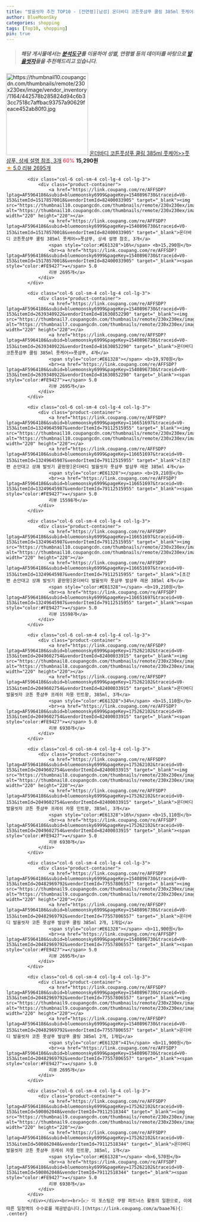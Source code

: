 ```yaml
---
title: "발을씻자 추천 TOP10 - [전연령][남성] 온더바디 코튼풋샴푸 쿨링 385ml 풋케어>>풋샴푸, 상세 설명 참조, 3개"
author: BlueMoonSky
categories: shopping
tags: [Top10, shopping]
pin: true
---
```


> ##### 해당 게시물에서는 [**분석도구**](https://itemscout.io/)를 이용하여 **성별**, **연령별** 등의 데이터를 바탕으로 [**발을씻자**](https://link.coupang.com/a/baae76)들을 추천해드리고 있습니다.
<div class="container"><div class="row">
            <div class="col-6 col-sm-4 col-lg-4 col-lg-3">
                <div class="product-container">
                    <a href="https://link.coupang.com/re/AFFSDP?lptag=AF5964186&subid=bluemoonsky6999&pageKey=1540896730&traceid=V0-153&itemId=15178570018&vendorItemId=82400033905" target="_blank"><img src="https://thumbnail10.coupangcdn.com/thumbnails/remote/230x230ex/image/vendor_inventory/1164/442578b285824d94c6b33cc7518c7affbac93757a90629feace452ab80f0.jpg" alt="https://thumbnail10.coupangcdn.com/thumbnails/remote/230x230ex/image/vendor_inventory/1164/442578b285824d94c6b33cc7518c7affbac93757a90629feace452ab80f0.jpg" width="220" height="220"></a>
                    <a href="https://link.coupang.com/re/AFFSDP?lptag=AF5964186&subid=bluemoonsky6999&pageKey=1540896730&traceid=V0-153&itemId=15178570018&vendorItemId=82400033905" target="_blank">온더바디 코튼풋샴푸 쿨링 385ml 풋케어>>풋샴푸, 상세 설명 참조, 3개</a>
                    <span style="color:#E61328">60%</span> <b>15,290원</b>
                    <br><a href="https://link.coupang.com/re/AFFSDP?lptag=AF5964186&subid=bluemoonsky6999&pageKey=1540896730&traceid=V0-153&itemId=15178570018&vendorItemId=82400033905" target="_blank"><span style="color:#FE9427">★</span> 5.0
                    리뷰 2695개</a>
                </div>
            </div>
            
            <div class="col-6 col-sm-4 col-lg-4 col-lg-3">
                <div class="product-container">
                    <a href="https://link.coupang.com/re/AFFSDP?lptag=AF5964186&subid=bluemoonsky6999&pageKey=1540896730&traceid=V0-153&itemId=15178570018&vendorItemId=82400033905" target="_blank"><img src="https://thumbnail10.coupangcdn.com/thumbnails/remote/230x230ex/image/vendor_inventory/1164/442578b285824d94c6b33cc7518c7affbac93757a90629feace452ab80f0.jpg" alt="https://thumbnail10.coupangcdn.com/thumbnails/remote/230x230ex/image/vendor_inventory/1164/442578b285824d94c6b33cc7518c7affbac93757a90629feace452ab80f0.jpg" width="220" height="220"></a>
                    <a href="https://link.coupang.com/re/AFFSDP?lptag=AF5964186&subid=bluemoonsky6999&pageKey=1540896730&traceid=V0-153&itemId=15178570018&vendorItemId=82400033905" target="_blank">온더바디 코튼풋샴푸 쿨링 385ml 풋케어>>풋샴푸, 상세 설명 참조, 3개</a>
                    <span style="color:#E61328">16%</span> <b>15,290원</b>
                    <br><a href="https://link.coupang.com/re/AFFSDP?lptag=AF5964186&subid=bluemoonsky6999&pageKey=1540896730&traceid=V0-153&itemId=15178570018&vendorItemId=82400033905" target="_blank"><span style="color:#FE9427">★</span> 5.0
                    리뷰 2695개</a>
                </div>
            </div>
            
            <div class="col-6 col-sm-4 col-lg-4 col-lg-3">
                <div class="product-container">
                    <a href="https://link.coupang.com/re/AFFSDP?lptag=AF5964186&subid=bluemoonsky6999&pageKey=1540896730&traceid=V0-153&itemId=2639340922&vendorItemId=81630852290" target="_blank"><img src="https://thumbnail7.coupangcdn.com/thumbnails/remote/230x230ex/image/vendor_inventory/4e17/1f00f38b54a7418fb381a716f29d7ae6b17a60351ffe856a648101abfd7e.jpg" alt="https://thumbnail7.coupangcdn.com/thumbnails/remote/230x230ex/image/vendor_inventory/4e17/1f00f38b54a7418fb381a716f29d7ae6b17a60351ffe856a648101abfd7e.jpg" width="220" height="220"></a>
                    <a href="https://link.coupang.com/re/AFFSDP?lptag=AF5964186&subid=bluemoonsky6999&pageKey=1540896730&traceid=V0-153&itemId=2639340922&vendorItemId=81630852290" target="_blank">온더바디 코튼풋샴푸 쿨링 385ml 풋케어>>풋샴푸, 4개</a>
                    <span style="color:#E61328"></span> <b>19,970원</b>
                    <br><a href="https://link.coupang.com/re/AFFSDP?lptag=AF5964186&subid=bluemoonsky6999&pageKey=1540896730&traceid=V0-153&itemId=2639340922&vendorItemId=81630852290" target="_blank"><span style="color:#FE9427">★</span> 5.0
                    리뷰 2695개</a>
                </div>
            </div>
            
            <div class="col-6 col-sm-4 col-lg-4 col-lg-3">
                <div class="product-container">
                    <a href="https://link.coupang.com/re/AFFSDP?lptag=AF5964186&subid=bluemoonsky6999&pageKey=116651697&traceid=V0-153&itemId=13249645987&vendorItemId=79112515955" target="_blank"><img src="https://thumbnail10.coupangcdn.com/thumbnails/remote/230x230ex/image/vendor_inventory/b172/c5cc3e866b2f417819c95e258e81e3d3f763d59421adac5b3f426a91df67.jpg" alt="https://thumbnail10.coupangcdn.com/thumbnails/remote/230x230ex/image/vendor_inventory/b172/c5cc3e866b2f417819c95e258e81e3d3f763d59421adac5b3f426a91df67.jpg" width="220" height="220"></a>
                    <a href="https://link.coupang.com/re/AFFSDP?lptag=AF5964186&subid=bluemoonsky6999&pageKey=116651697&traceid=V0-153&itemId=13249645987&vendorItemId=79112515955" target="_blank">[초간편 손안대고 상쾌 발씻기 끝판왕]온더바디 발을씻자 풋샴푸 발샴푸 레몬 385ml 4개</a>
                    <span style="color:#E61328"></span> <b>19,210원</b>
                    <br><a href="https://link.coupang.com/re/AFFSDP?lptag=AF5964186&subid=bluemoonsky6999&pageKey=116651697&traceid=V0-153&itemId=13249645987&vendorItemId=79112515955" target="_blank"><span style="color:#FE9427">★</span> 5.0
                    리뷰 15598개</a>
                </div>
            </div>
            
            <div class="col-6 col-sm-4 col-lg-4 col-lg-3">
                <div class="product-container">
                    <a href="https://link.coupang.com/re/AFFSDP?lptag=AF5964186&subid=bluemoonsky6999&pageKey=116651697&traceid=V0-153&itemId=13249645987&vendorItemId=79112515955" target="_blank"><img src="https://thumbnail10.coupangcdn.com/thumbnails/remote/230x230ex/image/vendor_inventory/b172/c5cc3e866b2f417819c95e258e81e3d3f763d59421adac5b3f426a91df67.jpg" alt="https://thumbnail10.coupangcdn.com/thumbnails/remote/230x230ex/image/vendor_inventory/b172/c5cc3e866b2f417819c95e258e81e3d3f763d59421adac5b3f426a91df67.jpg" width="220" height="220"></a>
                    <a href="https://link.coupang.com/re/AFFSDP?lptag=AF5964186&subid=bluemoonsky6999&pageKey=116651697&traceid=V0-153&itemId=13249645987&vendorItemId=79112515955" target="_blank">[초간편 손안대고 상쾌 발씻기 끝판왕]온더바디 발을씻자 풋샴푸 발샴푸 레몬 385ml 4개</a>
                    <span style="color:#E61328"></span> <b>19,210원</b>
                    <br><a href="https://link.coupang.com/re/AFFSDP?lptag=AF5964186&subid=bluemoonsky6999&pageKey=116651697&traceid=V0-153&itemId=13249645987&vendorItemId=79112515955" target="_blank"><span style="color:#FE9427">★</span> 5.0
                    리뷰 15598개</a>
                </div>
            </div>
            
            <div class="col-6 col-sm-4 col-lg-4 col-lg-3">
                <div class="product-container">
                    <a href="https://link.coupang.com/re/AFFSDP?lptag=AF5964186&subid=bluemoonsky6999&pageKey=175262102&traceid=V0-153&itemId=2049602754&vendorItemId=82400033915" target="_blank"><img src="https://thumbnail8.coupangcdn.com/thumbnails/remote/230x230ex/image/vendor_inventory/bfef/fa3135aa6ffe2aa46ca225dae2e17a46cf261033018790cd93672aef830b.jpg" alt="https://thumbnail8.coupangcdn.com/thumbnails/remote/230x230ex/image/vendor_inventory/bfef/fa3135aa6ffe2aa46ca225dae2e17a46cf261033018790cd93672aef830b.jpg" width="220" height="220"></a>
                    <a href="https://link.coupang.com/re/AFFSDP?lptag=AF5964186&subid=bluemoonsky6999&pageKey=175262102&traceid=V0-153&itemId=2049602754&vendorItemId=82400033915" target="_blank">온더바디 발을씻자 코튼 풋샴푸 프레쉬 자몽 민트향, 385ml, 3개</a>
                    <span style="color:#E61328">34%</span> <b>15,110원</b>
                    <br><a href="https://link.coupang.com/re/AFFSDP?lptag=AF5964186&subid=bluemoonsky6999&pageKey=175262102&traceid=V0-153&itemId=2049602754&vendorItemId=82400033915" target="_blank"><span style="color:#FE9427">★</span> 5.0
                    리뷰 6930개</a>
                </div>
            </div>
            
            <div class="col-6 col-sm-4 col-lg-4 col-lg-3">
                <div class="product-container">
                    <a href="https://link.coupang.com/re/AFFSDP?lptag=AF5964186&subid=bluemoonsky6999&pageKey=175262102&traceid=V0-153&itemId=2049602754&vendorItemId=82400033915" target="_blank"><img src="https://thumbnail8.coupangcdn.com/thumbnails/remote/230x230ex/image/vendor_inventory/bfef/fa3135aa6ffe2aa46ca225dae2e17a46cf261033018790cd93672aef830b.jpg" alt="https://thumbnail8.coupangcdn.com/thumbnails/remote/230x230ex/image/vendor_inventory/bfef/fa3135aa6ffe2aa46ca225dae2e17a46cf261033018790cd93672aef830b.jpg" width="220" height="220"></a>
                    <a href="https://link.coupang.com/re/AFFSDP?lptag=AF5964186&subid=bluemoonsky6999&pageKey=175262102&traceid=V0-153&itemId=2049602754&vendorItemId=82400033915" target="_blank">온더바디 발을씻자 코튼 풋샴푸 프레쉬 자몽 민트향, 385ml, 3개</a>
                    <span style="color:#E61328">16%</span> <b>15,110원</b>
                    <br><a href="https://link.coupang.com/re/AFFSDP?lptag=AF5964186&subid=bluemoonsky6999&pageKey=175262102&traceid=V0-153&itemId=2049602754&vendorItemId=82400033915" target="_blank"><span style="color:#FE9427">★</span> 5.0
                    리뷰 6930개</a>
                </div>
            </div>
            
            <div class="col-6 col-sm-4 col-lg-4 col-lg-3">
                <div class="product-container">
                    <a href="https://link.coupang.com/re/AFFSDP?lptag=AF5964186&subid=bluemoonsky6999&pageKey=1540896730&traceid=V0-153&itemId=20482969792&vendorItemId=77557806557" target="_blank"><img src="https://thumbnail9.coupangcdn.com/thumbnails/remote/230x230ex/image/vendor_inventory/b258/7149af537aa58717f779f21f7fa0730a80664816873223975ef4dc59edaf.jpg" alt="https://thumbnail9.coupangcdn.com/thumbnails/remote/230x230ex/image/vendor_inventory/b258/7149af537aa58717f779f21f7fa0730a80664816873223975ef4dc59edaf.jpg" width="220" height="220"></a>
                    <a href="https://link.coupang.com/re/AFFSDP?lptag=AF5964186&subid=bluemoonsky6999&pageKey=1540896730&traceid=V0-153&itemId=20482969792&vendorItemId=77557806557" target="_blank">온더바디 발을씻자 코튼 풋샴푸 발샴푸 쿨링 385ml 2개, 1개입</a>
                    <span style="color:#E61328"></span> <b>11,900원</b>
                    <br><a href="https://link.coupang.com/re/AFFSDP?lptag=AF5964186&subid=bluemoonsky6999&pageKey=1540896730&traceid=V0-153&itemId=20482969792&vendorItemId=77557806557" target="_blank"><span style="color:#FE9427">★</span> 5.0
                    리뷰 2695개</a>
                </div>
            </div>
            
            <div class="col-6 col-sm-4 col-lg-4 col-lg-3">
                <div class="product-container">
                    <a href="https://link.coupang.com/re/AFFSDP?lptag=AF5964186&subid=bluemoonsky6999&pageKey=1540896730&traceid=V0-153&itemId=20482969792&vendorItemId=77557806557" target="_blank"><img src="https://thumbnail9.coupangcdn.com/thumbnails/remote/230x230ex/image/vendor_inventory/b258/7149af537aa58717f779f21f7fa0730a80664816873223975ef4dc59edaf.jpg" alt="https://thumbnail9.coupangcdn.com/thumbnails/remote/230x230ex/image/vendor_inventory/b258/7149af537aa58717f779f21f7fa0730a80664816873223975ef4dc59edaf.jpg" width="220" height="220"></a>
                    <a href="https://link.coupang.com/re/AFFSDP?lptag=AF5964186&subid=bluemoonsky6999&pageKey=1540896730&traceid=V0-153&itemId=20482969792&vendorItemId=77557806557" target="_blank">온더바디 발을씻자 코튼 풋샴푸 발샴푸 쿨링 385ml 2개, 1개입</a>
                    <span style="color:#E61328">41%</span> <b>11,900원</b>
                    <br><a href="https://link.coupang.com/re/AFFSDP?lptag=AF5964186&subid=bluemoonsky6999&pageKey=1540896730&traceid=V0-153&itemId=20482969792&vendorItemId=77557806557" target="_blank"><span style="color:#FE9427">★</span> 5.0
                    리뷰 2695개</a>
                </div>
            </div>
            
            <div class="col-6 col-sm-4 col-lg-4 col-lg-3">
                <div class="product-container">
                    <a href="https://link.coupang.com/re/AFFSDP?lptag=AF5964186&subid=bluemoonsky6999&pageKey=175262102&traceid=V0-153&itemId=500862048&vendorItemId=79112518344" target="_blank"><img src="https://thumbnail9.coupangcdn.com/thumbnails/remote/230x230ex/image/vendor_inventory/871b/414ad05695e64bc8be8adee4b90c8b53b7542102ded6b0a6f6e9cef2e519.jpg" alt="https://thumbnail9.coupangcdn.com/thumbnails/remote/230x230ex/image/vendor_inventory/871b/414ad05695e64bc8be8adee4b90c8b53b7542102ded6b0a6f6e9cef2e519.jpg" width="220" height="220"></a>
                    <a href="https://link.coupang.com/re/AFFSDP?lptag=AF5964186&subid=bluemoonsky6999&pageKey=175262102&traceid=V0-153&itemId=500862048&vendorItemId=79112518344" target="_blank">온더바디 발을씻자 코튼 풋샴푸 프레쉬 자몽 민트향, 385ml, 1개</a>
                    <span style="color:#E61328"></span> <b>6,570원</b>
                    <br><a href="https://link.coupang.com/re/AFFSDP?lptag=AF5964186&subid=bluemoonsky6999&pageKey=175262102&traceid=V0-153&itemId=500862048&vendorItemId=79112518344" target="_blank"><span style="color:#FE9427">★</span> 5.0
                    리뷰 6930개</a>
                </div>
            </div>
            </div></div><br><br>[👉 이 포스팅은 쿠팡 파트너스 활동의 일환으로, 이에 따른 일정액의 수수료를 제공받습니다.](https://link.coupang.com/a/baae76){: .center}